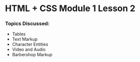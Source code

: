 # HTML + CSS Module 1 Lesson 2

### Topics Discussed:

-   Tables
-   Text Markup
-   Character Entities
-   Video and Audio
-   Barbershop Markup
